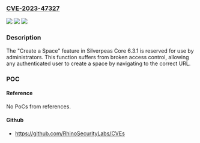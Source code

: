 ### [CVE-2023-47327](https://cve.mitre.org/cgi-bin/cvename.cgi?name=CVE-2023-47327)
![](https://img.shields.io/static/v1?label=Product&message=n%2Fa&color=blue)
![](https://img.shields.io/static/v1?label=Version&message=n%2Fa&color=blue)
![](https://img.shields.io/static/v1?label=Vulnerability&message=n%2Fa&color=brighgreen)

### Description

The "Create a Space" feature in Silverpeas Core 6.3.1 is reserved for use by administrators. This function suffers from broken access control, allowing any authenticated user to create a space by navigating to the correct URL.

### POC

#### Reference
No PoCs from references.

#### Github
- https://github.com/RhinoSecurityLabs/CVEs

